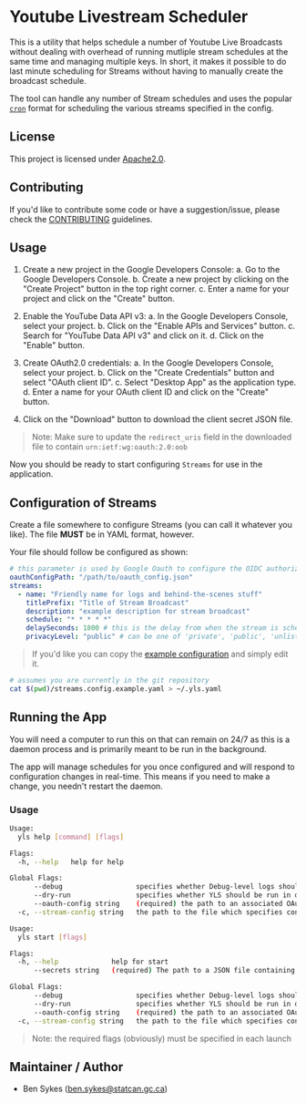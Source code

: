 # Youtube Livestream Scheduler

This is a utility that helps schedule a number of Youtube Live Broadcasts without dealing with overhead of running mutliple stream schedules at the same time and managing multiple keys. In short, it makes it possible to do last minute scheduling for Streams without having to manually create the broadcast schedule.

The tool can handle any number of Stream schedules and uses the popular [`cron`](https://www.ibm.com/docs/en/db2oc?topic=task-unix-cron-format) format for scheduling the various streams specified in the config.

## License

This project is licensed under [Apache2.0](/LICENSE).

## Contributing

If you'd like to contribute some code or have a suggestion/issue, please check the [CONTRIBUTING](/CONTRIBUTING.md) guidelines.

## Usage

1. Create a new project in the Google Developers Console:
  a. Go to the Google Developers Console.
  b. Create a new project by clicking on the "Create Project" button in the top right corner.
  c. Enter a name for your project and click on the "Create" button.

2. Enable the YouTube Data API v3:
  a. In the Google Developers Console, select your project.
  b. Click on the "Enable APIs and Services" button.
  c. Search for "YouTube Data API v3" and click on it.
  d. Click on the "Enable" button.

3. Create OAuth2.0 credentials:
  a. In the Google Developers Console, select your project.
  b. Click on the "Create Credentials" button and select "OAuth client ID".
  c. Select "Desktop App" as the application type.
  d. Enter a name for your OAuth client ID and click on the "Create" button.

4. Click on the "Download" button to download the client secret JSON file.
> Note: Make sure to update the `redirect_uris` field in the downloaded file to contain `urn:ietf:wg:oauth:2.0:oob`

Now you should be ready to start configuring `Streams` for use in the application.

## Configuration of Streams

Create a file somewhere to configure Streams (you can call it whatever you like). The file **MUST** be in YAML format, however.

Your file should follow be configured as shown:

```yaml
# this parameter is used by Google Oauth to configure the OIDC authorization flow
oauthConfigPath: "/path/to/oauth_config.json"
streams:
  - name: "Friendly name for logs and behind-the-scenes stuff"
    titlePrefix: "Title of Stream Broadcast"
    description: "example description for stream broadcast"
    schedule: "* * * * *"
    delaySeconds: 1800 # this is the delay from when the stream is scheduled to be created and when it is set to start accepting data
    privacyLevel: "public" # can be one of 'private', 'public', 'unlisted'
```

> If you'd like you can copy the [example configuration]() and simply edit it.

```bash
# assumes you are currently in the git repository
cat $(pwd)/streams.config.example.yaml > ~/.yls.yaml
```

## Running the App

You will need a computer to run this on that can remain on 24/7 as this is a daemon process and is primarily meant to be run in the background.

The app will manage schedules for you once configured and will respond to configuration changes in real-time. This means if you need to make a change, you needn't restart the daemon.

### Usage

```bash
Usage:
  yls help [command] [flags]

Flags:
  -h, --help   help for help

Global Flags:
      --debug                  specifies whether Debug-level logs should be shown. This can be very noisy (be warned)
      --dry-run                specifies whether YLS should be run in dry-run mode. This means YLS will make no changes, but will help evaluate changes that would be done
      --oauth-config string    (required) the path to an associated OAuth configuration file (JSON) that is downloaded from Google for generation of the authorization token
  -c, --stream-config string   the path to the file which specifies configuration for youtube stream schedules
```

```bash
Usage:
  yls start [flags]

Flags:
  -h, --help             help for start
      --secrets string   (required) The path to a JSON file containing OAuth2.0 Access and Refresh Tokens

Global Flags:
      --debug                  specifies whether Debug-level logs should be shown. This can be very noisy (be warned)
      --dry-run                specifies whether YLS should be run in dry-run mode. This means YLS will make no changes, but will help evaluate changes that would be done
      --oauth-config string    (required) the path to an associated OAuth configuration file (JSON) that is downloaded from Google for generation of the authorization token
  -c, --stream-config string   the path to the file which specifies configuration for youtube stream schedules
```

> Note: the required flags (obviously) must be specified in each launch

## Maintainer / Author
- Ben Sykes (ben.sykes@statcan.gc.ca)
